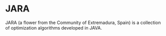 # JARA

JARA (a flower from the Community of Extremadura, Spain) is a collection of optimization algorithms developed in JAVA.

